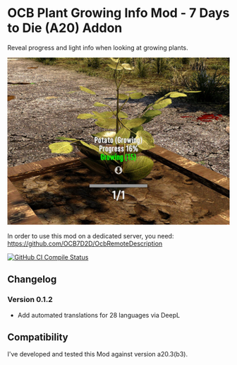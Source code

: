 # OCB Plant Growing Info Mod - 7 Days to Die (A20) Addon

Reveal progress and light info when looking at growing plants.

![In-Game Additional Info](Screens/in-game-grow-label.jpg)

In order to use this mod on a dedicated server, you need:
https://github.com/OCB7D2D/OcbRemoteDescription

[![GitHub CI Compile Status][3]][2]

## Changelog

### Version 0.1.2

- Add automated translations for 28 languages via DeepL

## Compatibility

I've developed and tested this Mod against version a20.3(b3).

[2]: https://github.com/OCB7D2D/OcbPlantGrowInfo/actions/workflows/ci.yml
[3]: https://github.com/OCB7D2D/OcbPlantGrowInfo/actions/workflows/ci.yml/badge.svg